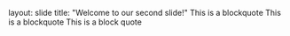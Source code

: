 layout: slide
title: "Welcome to our second slide!"
This is a blockquote
This is a blockquote
 This is a block quote
